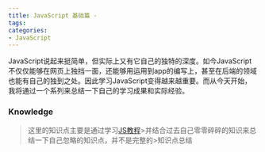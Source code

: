 ```yaml
---
title: JavaScript 基础篇 - 
tags:
categories:
- JavaScript
---
```

JavaScript说起来挺简单，但实际上又有它自己的独特的深度。如今JavaScript不仅仅能够在网页上独挡一面，还能够用运用到app的编写上，甚至在后端的领域也能有自己的独到之处。因此学习JavaScript变得越来越重要。而从今天开始，我将通过一个系列来总结一下自己的学习成果和实际经验。
 
### Knowledge  
> 这里的知识点主要是通过学习[JS教程](https://wangdoc.com/javascript)>并结合过去自己零零碎碎的知识来总结一下自己忽略的知识点，并不是完整的>知识点总结 
 
<!-- more -->

